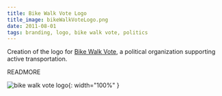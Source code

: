 ```yaml
---
title: Bike Walk Vote Logo
title_image: bikeWalkVoteLogo.png
date: 2011-08-01
tags: branding, logo, bike walk vote, politics
---
```


Creation of the logo for [Bike Walk Vote](http://bikewalkvote.org), a political 
organization supporting active transportation.

READMORE

![bike walk vote logo](/images/bikeWalkVoteLogo.png){: width="100%" }
